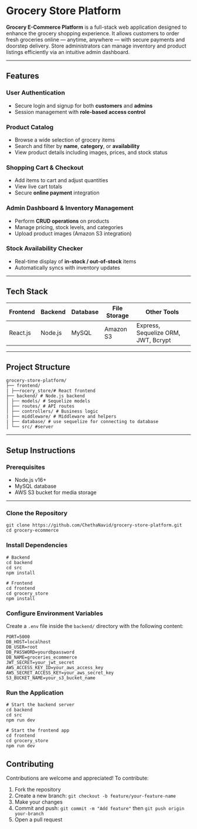 # Grocery Store Platform

**Grocery E-Commerce Platform** is a full-stack web application designed to enhance the grocery shopping experience. It allows customers to order fresh groceries online — anytime, anywhere — with secure payments and doorstep delivery. Store administrators can manage inventory and product listings efficiently via an intuitive admin dashboard.

---

## Features

### User Authentication
- Secure login and signup for both **customers** and **admins**
- Session management with **role-based access control**

### Product Catalog
- Browse a wide selection of grocery items
- Search and filter by **name**, **category**, or **availability**
- View product details including images, prices, and stock status

### Shopping Cart & Checkout
- Add items to cart and adjust quantities
- View live cart totals
- Secure **online payment** integration

### Admin Dashboard & Inventory Management
- Perform **CRUD operations** on products
- Manage pricing, stock levels, and categories
- Upload product images (Amazon S3 integration)

### Stock Availability Checker
- Real-time display of **in-stock / out-of-stock** items
- Automatically syncs with inventory updates

---

## Tech Stack

| Frontend   | Backend   | Database  | File Storage | Other Tools              |
|------------|-----------|-----------|--------------|--------------------------|
| React.js   | Node.js   | MySQL     | Amazon S3    | Express, Sequelize ORM, JWT, Bcrypt |

---

## Project Structure
```
grocery-store-platform/
├── frontend/ 
| ├──rocery_store/# React frontend
├── backend/ # Node.js backend
│ ├── models/ # Sequelize models
│ ├── routes/ # API routes
│ ├── controllers/ # Business logic
| ├── middleware/ # Middleware and helpers
| ├── database/ # use sequelize for connecting to database
│ └── src/ #server 
```

---

## Setup Instructions

### Prerequisites

- Node.js v16+
- MySQL database
- AWS S3 bucket for media storage

---

### Clone the Repository

```
git clone https://github.com/ChethaNavid/grocery-store-platform.git
cd grocery-ecommerce
```
### Install Dependencies
```
# Backend
cd backend
cd src
npm install

# Frontend
cd frontend
cd grocery_store
npm install
```

### Configure Environment Variables

Create a `.env` file inside the `backend/` directory with the following content:

```
PORT=5000
DB_HOST=localhost
DB_USER=root
DB_PASSWORD=yourdbpassword
DB_NAME=groceries_ecommerce
JWT_SECRET=your_jwt_secret
AWS_ACCESS_KEY_ID=your_aws_access_key
AWS_SECRET_ACCESS_KEY=your_aws_secret_key
S3_BUCKET_NAME=your_s3_bucket_name
```
### Run the Application
```
# Start the backend server
cd backend
cd src
npm run dev

# Start the frontend app
cd frontend
cd grocery_store
npm run dev
```
## Contributing
Contributions are welcome and appreciated!
To contribute:
1. Fork the repository
2. Create a new branch: `git checkout -b feature/your-feature-name`
3. Make your changes
3. Commit and push: `git commit -m "Add feature"` then `git push origin your-branch`
4. Open a pull request
